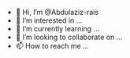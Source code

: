 - 👋 Hi, I’m @Abdulaziz-rais
- 👀 I’m interested in ...
- 🌱 I’m currently learning ...
- 💞️ I’m looking to collaborate on ...
- 📫 How to reach me ...

<!---
Abdulaziz-rais/Abdulaziz-rais is a ✨ special ✨ repository because its `README.md` (this file) appears on your GitHub profile.
You can click the Preview link to take a look at your changes.
--->
